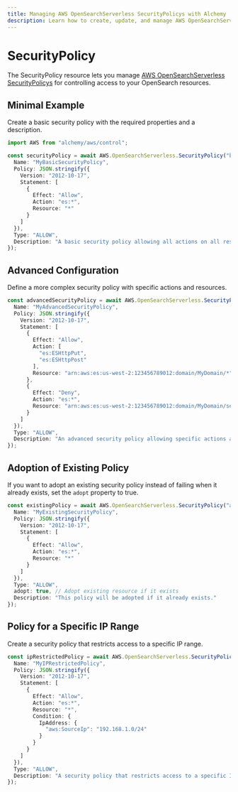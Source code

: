 ```yaml
---
title: Managing AWS OpenSearchServerless SecurityPolicys with Alchemy
description: Learn how to create, update, and manage AWS OpenSearchServerless SecurityPolicys using Alchemy Cloud Control.
---
```


# SecurityPolicy

The SecurityPolicy resource lets you manage [AWS OpenSearchServerless SecurityPolicys](https://docs.aws.amazon.com/opensearchserverless/latest/userguide/) for controlling access to your OpenSearch resources.

## Minimal Example

Create a basic security policy with the required properties and a description.

```ts
import AWS from "alchemy/aws/control";

const securityPolicy = await AWS.OpenSearchServerless.SecurityPolicy("basicSecurityPolicy", {
  Name: "MyBasicSecurityPolicy",
  Policy: JSON.stringify({
    Version: "2012-10-17",
    Statement: [
      {
        Effect: "Allow",
        Action: "es:*",
        Resource: "*"
      }
    ]
  }),
  Type: "ALLOW",
  Description: "A basic security policy allowing all actions on all resources."
});
```

## Advanced Configuration

Define a more complex security policy with specific actions and resources.

```ts
const advancedSecurityPolicy = await AWS.OpenSearchServerless.SecurityPolicy("advancedSecurityPolicy", {
  Name: "MyAdvancedSecurityPolicy",
  Policy: JSON.stringify({
    Version: "2012-10-17",
    Statement: [
      {
        Effect: "Allow",
        Action: [
          "es:ESHttpPut",
          "es:ESHttpPost"
        ],
        Resource: "arn:aws:es:us-west-2:123456789012:domain/MyDomain/*"
      },
      {
        Effect: "Deny",
        Action: "es:*",
        Resource: "arn:aws:es:us-west-2:123456789012:domain/MyDomain/sensitive-data/*"
      }
    ]
  }),
  Type: "ALLOW",
  Description: "An advanced security policy allowing specific actions and denying access to sensitive data."
});
```

## Adoption of Existing Policy

If you want to adopt an existing security policy instead of failing when it already exists, set the `adopt` property to true.

```ts
const existingPolicy = await AWS.OpenSearchServerless.SecurityPolicy("adoptExistingPolicy", {
  Name: "MyExistingSecurityPolicy",
  Policy: JSON.stringify({
    Version: "2012-10-17",
    Statement: [
      {
        Effect: "Allow",
        Action: "es:*",
        Resource: "*"
      }
    ]
  }),
  Type: "ALLOW",
  adopt: true, // Adopt existing resource if it exists
  Description: "This policy will be adopted if it already exists."
});
```

## Policy for a Specific IP Range

Create a security policy that restricts access to a specific IP range.

```ts
const ipRestrictedPolicy = await AWS.OpenSearchServerless.SecurityPolicy("ipRestrictedPolicy", {
  Name: "MyIPRestrictedPolicy",
  Policy: JSON.stringify({
    Version: "2012-10-17",
    Statement: [
      {
        Effect: "Allow",
        Action: "es:*",
        Resource: "*",
        Condition: {
          IpAddress: {
            "aws:SourceIp": "192.168.1.0/24"
          }
        }
      }
    ]
  }),
  Type: "ALLOW",
  Description: "A security policy that restricts access to a specific IP range."
});
```